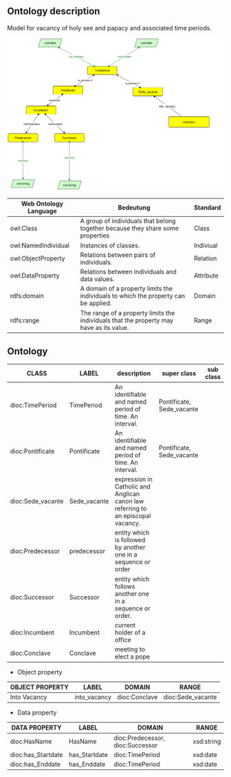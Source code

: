 ## Ontology description

Model for vacancy of holy see and papacy and associated time periods.

![TimePeriod_Plot](./image/Timeperiod.png)


| Web Ontology Language      | Bedeutung |Standard |
| ------------------| ----------- |----------- |
| owl:Class         | A group of individuals that belong together because they share some properties       | Class |
| owl:NamedIndividual| Instances of classes.      | Indiviual        |
| owl:ObjectProperty | Relations between pairs of individuals.  | Relation        |
| owl:DataProperty   | Relations between individuals and data values.   | Attribute        |
| rdfs:domain  | A domain of a property limits the individuals to which the property can be applied. | Domain        |
| rdfs:range   | The range of a property limits the individuals that the property may have as its value. | Range        |

## Ontology


 | CLASS             | LABEL       |description | super class  | sub class|
| ------------------| ----------- |----------- |-------------|--------- |
| dioc:TimePeriod       | TimePeriod      |An identifiable and named period of time. An interval.|Pontificate, Sede_vacante ||
| dioc:Pontificate       | Pontificate      |An identifiable and named period of time. An interval.|Pontificate, Sede_vacante ||
| dioc:Sede_vacante       | Sede_vacante      |expression in Catholic and Anglican canon law referring to an episcopal vacancy.|||
| dioc:Predecessor        | predecessor       |entity which is followed by another one in a sequence or order|||
| dioc:Successor        | Successor       |entity which follows another one in a sequence or order.|||
| dioc:Incumbent         | Incumbent       |	current holder of a office|||
| dioc:Conclave         | Conclave       |	meeting to elect a pope|||


- Object property

| OBJECT PROPERTY   | LABEL       |DOMAIN  |RANGE  |
| ------------------| ----------- |----------- |-------------|
| Into Vacancy  	 	  | into_vacancy          |dioc:Conclave| dioc:Sede_vacante|


- Data property

| DATA PROPERTY     | LABEL       |DOMAIN | RANGE  |
| ------------------| ----------- |----------- |---|
| dioc:HasName       | HasName     |dioc:Predecessor, dioc:Successor| xsd:string|
| dioc:has_Startdate       | has_Startdate     |dioc:TimePeriod| xsd:date|
| dioc:has_Enddate       | has_Enddate     |dioc:TimePeriod| xsd:date|
